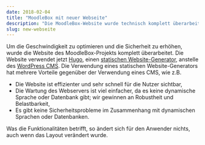 ```yaml
---
date: 2018-02-04
title: "MoodleBox mit neuer Webseite"
description: "Die MoodleBox-Website wurde technisch komplett überarbeitet, um eine bessere Leistung und mehr Sicherheit zu gewährleisten."
slug: new-webseite
---
```

Um die Geschwindigkeit zu optimieren und die Sicherheit zu erhöhen, wurde die Website des MoodleBox-Projekts komplett überarbeitet. Die Website verwendet jetzt [Hugo][3], einen [statischen Website-Generator][1], anstelle des [WordPress CMS][2]. Die Verwendung eines statischen Website-Generators hat mehrere Vorteile gegenüber der Verwendung eines CMS, wie z.B.

- Die Website ist effizienter und sehr schnell für die Nutzer sichtbar,
- Die Wartung des Webservers ist viel einfacher, da es keine dynamische Sprache oder Datenbank gibt; wir gewinnen an Robustheit und Belastbarkeit,
- Es gibt keine Sicherheitsprobleme im Zusammenhang mit dynamischen Sprachen oder Datenbanken.

Was die Funktionalitäten betrifft, so ändert sich für den Anwender nichts, auch wenn das Layout verändert wurde.

 [1]: https://davidwalsh.name/introduction-static-site-generators
 [2]: https://wordpress.org
 [3]: https://gohugo.io
